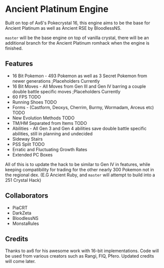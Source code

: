 # Ancient Platinum Engine

Built on top of Ax6's Pokecrystal 16, this engine aims to be the base for Ancient Platinum as well as Ancient RSE by 
BloodlessNS.

`master` will be the base engine on top of vanilla crystal, there will be an additional branch for the Ancient Platinum romhack when
the engine is finished.

## Features

* 16 Bit Pokemon - 493 Pokemon as well as 3 Secret Pokemon from newer generations ;Placeholders Currently
* 16 Bit Moves - All Moves from Gen III and Gen IV barring a couple double battle specific moves ;Placeholders Currently
* 60 FPS TODO
* Running Shoes TODO
* Forms - (Castform, Deoxys, Cherrim, Burmy, Wormadam, Arceus etc) TODO
* New Evolution Methods TODO
* TM/HM Separated from Items TODO
* Abilities - All Gen 3 and Gen 4 abilities save double battle specific abilities, still in planning and undecided
* Sideway Stairs
* PSS Split TODO
* Erratic and Fluctuating Growth Rates
* Extended PC Boxes

All of this is to update the hack to be similar to Gen IV in features, while keeping compatibility for trading for the other
nearly 300 Pokemon not in the regional dex. (E.G Ancient Ruby, and `master` will attempt to build into a 251 Crystal Hack)

## Collaborators

* PiaCRT
* DarkZeta
* BloodlessNS
* MonstaRules


## Credits

Thanks to ax6 for his awesome work with 16-bit implementations. Code will be used from various creators such as Rangi, FIQ, Pfero.
Updated credits will come later.